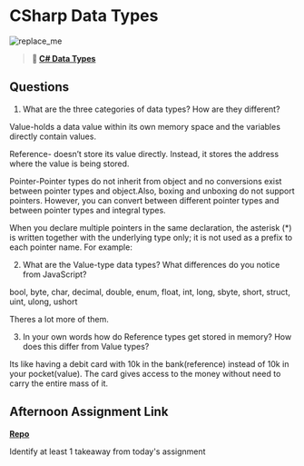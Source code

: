 # CSharp Data Types

![replace_me](https://codeworks.blob.core.windows.net/public/assets/img/illustrations/placeholder.svg)

> **📖 [C# Data Types](https://codeworksacademy.com/fs-student-guide/resources/wk10/01-CSharp-Generics)**

## Questions

1. What are the three categories of data types? How are they different?

Value-holds a data value within its own memory space and the variables directly contain values.

Reference- doesn’t store its value directly. Instead, it stores the address where the value is being stored.

Pointer-Pointer types do not inherit from object and no conversions exist between pointer types and object.Also, boxing and unboxing do not support pointers. However, you can convert between different pointer types and between pointer types and integral types.

When you declare multiple pointers in the same declaration, the asterisk (*) is written together with the underlying type only; it is not used as a prefix to each pointer name. For example:

2. What are the Value-type data types? What differences do you notice from JavaScript?

bool, byte, char, decimal, double, enum, float, int, long, sbyte, short, struct, uint, ulong, ushort

Theres a lot more of them.

3. In your own words how do Reference types get stored in memory? How does this differ from Value types?
 
Its like having a debit card with 10k in the bank(reference) instead of 10k in your pocket(value).  The card gives access to the money without need to carry the entire mass of it.

## Afternoon Assignment Link

**[Repo](https://github.com/AndrewLaRue/rock_paper.git)**

Identify at least 1 takeaway from today's assignment
